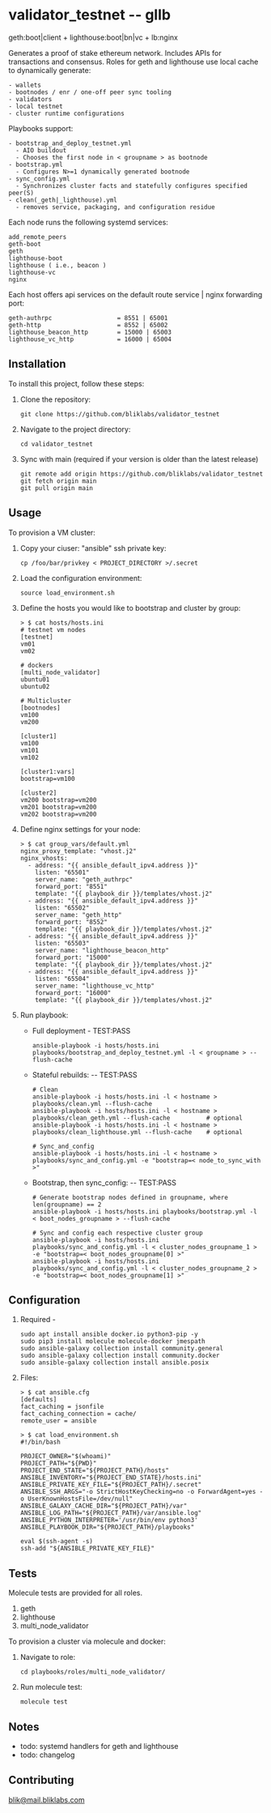 # validator_testnet -- gllb

geth:boot|client + lighthouse:boot|bn|vc + lb:nginx

Generates a proof of stake ethereum network.
Includes APIs for transactions and consensus.
Roles for geth and lighthouse use local cache to dynamically generate:
  ```
  - wallets
  - bootnodes / enr / one-off peer sync tooling
  - validators
  - local testnet
  - cluster runtime configurations
  ```

Playbooks support: 
  ```
  - bootstrap_and_deploy_testnet.yml
    - AIO buildout
    - Chooses the first node in < groupname > as bootnode
  - bootstrap.yml
    - Configures N>=1 dynamically generated bootnode
  - sync_config.yml
    - Synchronizes cluster facts and statefully configures specified peer(S)
  - clean(_geth|_lighthouse).yml
    - removes service, packaging, and configuration residue
  ```

Each node runs the following systemd services:
  ```
  add_remote_peers
  geth-boot
  geth
  lighthouse-boot
  lighthouse ( i.e., beacon )
  lighthouse-vc
  nginx
  ```

Each host offers api services on the default route service | nginx forwarding port:
  ```
  geth-authrpc                  = 8551 | 65001
  geth-http                     = 8552 | 65002
  lighthouse_beacon_http        = 15000 | 65003
  lighthouse_vc_http            = 16000 | 65004
  ```


## Installation

To install this project, follow these steps:

1. Clone the repository:
    ```
    git clone https://github.com/bliklabs/validator_testnet
    ```

2. Navigate to the project directory:
    ```
    cd validator_testnet
    ```
3. Sync with main (required if your version is older than the latest release)
    ```
    git remote add origin https://github.com/bliklabs/validator_testnet
    git fetch origin main
    git pull origin main
    ```


## Usage

To provision a VM cluster:

1. Copy your ciuser: "ansible" ssh private key:
   ```   
   cp /foo/bar/privkey < PROJECT_DIRECTORY >/.secret
   ```

2. Load the configuration environment:
   ```
   source load_environment.sh
   ```

3. Define the hosts you would like to bootstrap and cluster by group:
   ```
   > $ cat hosts/hosts.ini
   # testnet vm nodes
   [testnet]
   vm01
   vm02

   # dockers
   [multi_node_validator]
   ubuntu01
   ubuntu02

   # Multicluster
   [bootnodes]
   vm100
   vm200

   [cluster1]
   vm100
   vm101
   vm102

   [cluster1:vars]
   bootstrap=vm100
   
   [cluster2]
   vm200 bootstrap=vm200
   vm201 bootstrap=vm200
   vm202 bootstrap=vm200
   ```

4. Define nginx settings for your node:
   ```
   > $ cat group_vars/default.yml 
   nginx_proxy_template: "vhost.j2"
   nginx_vhosts:
     - address: "{{ ansible_default_ipv4.address }}"
       listen: "65501"
       server_name: "geth_authrpc"
       forward_port: "8551"
       template: "{{ playbook_dir }}/templates/vhost.j2"
     - address: "{{ ansible_default_ipv4.address }}"
       listen: "65502"
       server_name: "geth_http"
       forward_port: "8552"
       template: "{{ playbook_dir }}/templates/vhost.j2"
     - address: "{{ ansible_default_ipv4.address }}"
       listen: "65503"
       server_name: "lighthouse_beacon_http"
       forward_port: "15000"
       template: "{{ playbook_dir }}/templates/vhost.j2"
     - address: "{{ ansible_default_ipv4.address }}"
       listen: "65504"
       server_name: "lighthouse_vc_http"
       forward_port: "16000"
       template: "{{ playbook_dir }}/templates/vhost.j2"
    ```

5. Run playbook:
   - Full deployment - TEST:PASS
     ```
     ansible-playbook -i hosts/hosts.ini playbooks/bootstrap_and_deploy_testnet.yml -l < groupname > --flush-cache
     ```
   - Stateful rebuilds: -- TEST:PASS
     ```
     # Clean
     ansible-playbook -i hosts/hosts.ini -l < hostname > playbooks/clean.yml --flush-cache
     ansible-playbook -i hosts/hosts.ini -l < hostname > playbooks/clean_geth.yml --flush-cache          # optional
     ansible-playbook -i hosts/hosts.ini -l < hostname > playbooks/clean_lighthouse.yml --flush-cache    # optional

     # Sync_and_config
     ansible-playbook -i hosts/hosts.ini -l < hostname > playbooks/sync_and_config.yml -e "bootstrap=< node_to_sync_with >"
     ```
   - Bootstrap, then sync_config: -- TEST:PASS
     ```
     # Generate bootstrap nodes defined in groupname, where len(groupname) == 2
     ansible-playbook -i hosts/hosts.ini playbooks/bootstrap.yml -l < boot_nodes_groupname > --flush-cache

     # Sync and config each respective cluster group
     ansible-playbook -i hosts/hosts.ini playbooks/sync_and_config.yml -l < cluster_nodes_groupname_1 >  -e "bootstrap=< boot_nodes_groupname[0] >"
     ansible-playbook -i hosts/hosts.ini playbooks/sync_and_config.yml -l < cluster_nodes_groupname_2 >  -e "bootstrap=< boot_nodes_groupname[1] >"
     ```


## Configuration

1. Required - 
   ```
   sudo apt install ansible docker.io python3-pip -y
   sudo pip3 install molecule molecule-docker jmespath
   sudo ansible-galaxy collection install community.general
   sudo ansible-galaxy collection install community.docker
   sudo ansible-galaxy collection install ansible.posix
   ```

2. Files:
   ```
   > $ cat ansible.cfg
   [defaults]
   fact_caching = jsonfile
   fact_caching_connection = cache/
   remote_user = ansible
                                                                                  
   > $ cat load_environment.sh
   #!/bin/bash

   PROJECT_OWNER="$(whoami)"
   PROJECT_PATH="${PWD}"
   PROJECT_END_STATE="${PROJECT_PATH}/hosts"
   ANSIBLE_INVENTORY="${PROJECT_END_STATE}/hosts.ini"
   ANSIBLE_PRIVATE_KEY_FILE="${PROJECT_PATH}/.secret"
   ANSIBLE_SSH_ARGS="-o StrictHostKeyChecking=no -o ForwardAgent=yes -o UserKnownHostsFile=/dev/null"
   ANSIBLE_GALAXY_CACHE_DIR="${PROJECT_PATH}/var"
   ANSIBLE_LOG_PATH="${PROJECT_PATH}/var/ansible.log"
   ANSIBLE_PYTHON_INTERPRETER='/usr/bin/env python3'
   ANSIBLE_PLAYBOOK_DIR="${PROJECT_PATH}/playbooks"

   eval $(ssh-agent -s)
   ssh-add "${ANSIBLE_PRIVATE_KEY_FILE}"
   ```


## Tests

Molecule tests are provided for all roles.

1. geth
2. lighthouse
3. multi_node_validator 

To provision a cluster via molecule and docker:

1. Navigate to role:
   ```
   cd playbooks/roles/multi_node_validator/
   ```

2. Run molecule test:
   ```
   molecule test
   ```


## Notes
- todo: systemd handlers for geth and lighthouse
- todo: changelog


## Contributing

blik@mail.bliklabs.com
